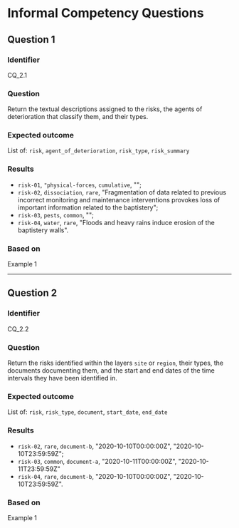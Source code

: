 # Informal Competency Questions
## Question 1

### Identifier
CQ_2.1

### Question
Return the textual descriptions assigned to the risks, the agents of deterioration that classify them, and their types.

### Expected outcome
List of: `risk`, `agent_of_deterioration`, `risk_type`, `risk_summary`

### Results
* `risk-01`, `"physical-forces`, `cumulative`, "";
* `risk-02`, `dissociation`, `rare`, "Fragmentation of data related to previous incorrect monitoring and maintenance interventions provokes loss of important information related to the baptistery";
* `risk-03`, `pests`, `common`, "";
* `risk-04`, `water`, `rare`, "Floods and heavy rains induce erosion of the baptistery walls".

### Based on
Example 1

***

## Question 2

### Identifier
CQ_2.2

### Question
Return the risks identified within the layers `site` or `region`, their types, the documents documenting them, and the start and end dates of the time intervals they have been identified in.

### Expected outcome
List of: `risk`, `risk_type`, `document`, `start_date`, `end_date`

### Results
* `risk-02`, `rare`, `document-b`, "2020-10-10T00:00:00Z", "2020-10-10T23:59:59Z";
* `risk-03`, `common`, `document-a`, "2020-10-11T00:00:00Z", "2020-10-11T23:59:59Z"
* `risk-04`, `rare`, `document-b`, "2020-10-10T00:00:00Z", "2020-10-10T23:59:59Z".

### Based on
Example 1
